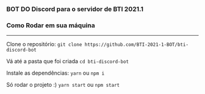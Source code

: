 ### BOT DO Discord para o servidor de BTI 2021.1

### Como Rodar em sua máquina
---
Clone o repositório:
`git clone https://github.com/BTI-2021-1-BOT/bti-discord-bot`

Vá até a pasta que foi criada
`cd bti-discord-bot`

Instale as dependências:
`yarn` ou `npm i`

Só rodar o projeto :)
`yarn start` ou `npm start`
